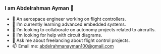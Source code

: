 ### I am Abdelrahman Ayman 👋

- 🔭 An aerospace engineer working on flight controllers.
- 🌱 I’m currently learning advanced embedded systems.
- 👯 I’m looking to collaborate on autonomy projects related to aircrafts.
- 🤔 I’m looking for help with circuit diagrams.
- 💬 Ask me about freelancing about flight control projects.
- 📫 Email me: abdelrahmanayman100@gmail.com

<!--
**IAbdelrahmanI/IAbdelrahmanI** is a ✨ _special_ ✨ repository because its `README.md` (this file) appears on your GitHub profile.

Here are some ideas to get you started:

-->
